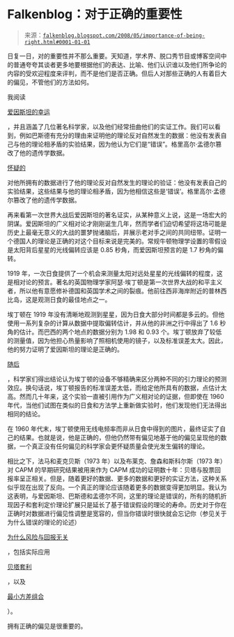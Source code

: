 <!--yml

类别：未分类

日期：2024-05-12 23:17:26

-->

# Falkenblog：对于正确的重要性

> 来源：[`falkenblog.blogspot.com/2008/05/importance-of-being-right.html#0001-01-01`](http://falkenblog.blogspot.com/2008/05/importance-of-being-right.html#0001-01-01)

日复一日，对的重要性并不那么重要。天知道，学术界、脱口秀节目或博客空间中的普通夸夸其谈者更多地要根据他们的表达、比喻、他们认识谁以及他们所争论的内容的受欢迎程度来评判，而不是他们是否正确。但后人对那些正确的人有着巨大的偏见，不管他们的方法如何。

我阅读

[爱因斯坦的幸运](http://www.amazon.com/Einsteins-Luck-Greatest-Scientific-Discoveries/dp/0198607199)

，并且涵盖了几位著名科学家，以及他们经常扭曲他们的实证工作。我们可以看到，例如巴斯德有充分的理由来证明他的理论反对自然发生的数据：他没有发表自己与他的理论相矛盾的实验结果，因为他认为它们是“错误”。格里高尔·孟德尔篡改了他的遗传学数据。

[怀疑的](http://en.wikipedia.org/wiki/User:Extremophile/Abiogenesis)

对他所拥有的数据进行了他的理论反对自然发生的理论的验证：他没有发表自己的实验结果，这些结果与他的理论相矛盾，因为他相信这些是‘错误’。格里高尔·孟德尔篡改了他的遗传学数据。

再来看第一次世界大战后爱因斯坦的著名证实，从某种意义上说，这是一场宏大的阴谋。爱因斯坦的广义相对论才刚刚诞生几年，然而学者们迫切希望将这场可能是历史上最毫无意义的大战的噩梦抛诸脑后，并展示老对手之间的共同纽带。证明一个德国人的理论是正确的对这个目标来说是完美的。常规牛顿物理学设置的零假设是太阳背后星星的光线偏转应该是 0.85 秒角，而爱因斯坦预言的是 1.7 秒角的偏转。

1919 年，一次日食提供了一个机会来测量太阳对远处星星的光线偏转的程度，这是相对论的预言。著名的英国物理学家阿瑟·埃丁顿是第一次世界大战的和平主义者，所以他有意愿修补德国和英国学术之间的裂痕。他前往西非海岸附近的普林西比岛，这是观测日食的最佳地点之一。

埃丁顿在 1919 年没有清晰地观测到星星，因为日食大部分时间都是多云的。但他使用一系列复杂的计算从数据中提取偏转估计，并从他的非洲之行中得出了 1.6 秒角的估计。而巴西的两个地点的数据分别为 1.98 和 0.93 个。埃丁顿放弃了较低的测量值，因为他担心热量影响了照相机使用的镜子，以及标准误差太大。因此，他的努力证明了爱因斯坦的理论是正确的。

[随后](http://www.sciam.com/article.cfm?id=did-researchers-cook-data-from-first-general-relativity-test)

，科学家们得出结论认为埃丁顿的设备不够精确来区分两种不同的引力理论的预测效应。换句话说，埃丁顿报告的标准误差太低，而给定他所具有的数据，点估计太高。然而几十年来，这个实验一直被引用作为广义相对论的证据，但即使在 1960 年代，当他们试图在类似的日食和方法学上重新做实验时，他们发现他们无法得出相同的结论。

在 1960 年代末，埃丁顿使用无线电频率而非从日食中得到的图片，最终证实了自己的结果。也就是说，他是正确的，但他仍然带有偏见地基于他的偏见呈现他的数据，一个真正没有任何偏见的科学家会更怀疑质量会使光发生偏转的理论。

相比之下，法马和麦克贝斯（1973 年）以及布莱克、詹森和斯科尔斯（1973 年）对 CAPM 的早期研究结果被用来作为 CAPM 成功的证明数十年：贝塔与股票回报率呈正相关。但是，随着更好的数据、更多的数据和更好的实证方法，这种关系似乎现在出现了反向。一个真正的理论应该随着更多的数据变得更加明显。我认为这表明，与爱因斯坦、巴斯德和孟德尔不同，这里的理论是错误的，所有的随机折现因子和套利定价理论扩展只是延长了基于错误假设的理论的寿命。历史对于你在正确时对数据进行偏见性调整是宽容的，但当你错误时很快就会忘记你（参见关于为什么错误的理论的论述）

[为什么风险与回报无关](http://papers.ssrn.com/sol3/papers.cfm?abstract_id=976652)

，包括实际应用

[贝塔套利](http://www.defprob.com/whitepapers/betaarbitrage.php)

，以及

[最小方差组合](http://www.defprob.com/member-equityindices-mvp.php)

）。

拥有正确的偏见是很重要的。
